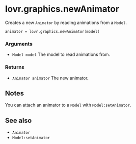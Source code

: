 <!--
category: reference
-->

lovr.graphics.newAnimator
===

Creates a new `Animator` by reading animations from a `Model`.

    animator = lovr.graphics.newAnimator(model)

### Arguments

- `Model model` The model to read animations from.

### Returns

- `Animator animator` The new animator.

Notes
---

You can attach an animator to a `Model` with `Model:setAnimator`.

See also
---

- `Animator`
- `Model:setAnimator`
